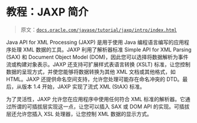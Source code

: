 # 教程：JAXP 简介

> 原文：[`docs.oracle.com/javase/tutorial/jaxp/intro/index.html`](https://docs.oracle.com/javase/tutorial/jaxp/intro/index.html)

Java API for XML Processing (JAXP) 是用于使用 Java 编程语言编写的应用程序处理 XML 数据的工具。JAXP 利用了解析器标准 Simple API for XML Parsing (SAX) 和 Document Object Model (DOM)，因此您可以选择将数据解析为事件流或构建对象表示。JAXP 还支持可扩展样式表语言转换 (XSLT) 标准，让您控制数据的呈现方式，并使您能够将数据转换为其他 XML 文档或其他格式，如 HTML。JAXP 还提供命名空间支持，允许您处理可能存在命名冲突的 DTD。最后，从版本 1.4 开始，JAXP 实现了流式 XML (StAX) 标准。

为了灵活性，JAXP 允许您在应用程序中使用任何符合 XML 标准的解析器。它通过所谓的可插拔层实现这一点，让您可以插入 SAX 或 DOM API 的实现。可插拔层还允许您插入 XSL 处理器，让您控制 XML 数据的显示方式。
